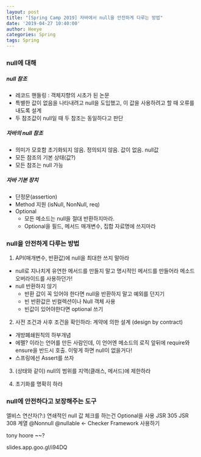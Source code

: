 ```yaml
---
layout: post
title: "[Spring Camp 2019] 자바에서 null을 안전하게 다루는 방법"
date: '2019-04-27 10:40:00'
author: Heeye
categories: Spring
tags: Spring
---
```


### null에 대해

##### null 참조
- 레코드 핸들링 : 객체지향의 시초가 된 논문
- 특별한 값이 없음을 나타내려고 null을 도입했고, 이 값을 사용하려고 할 때 오류를 내도록 설계
- 두 참조값이 null일 때 두 참조는 동일하다고 판단

##### 자바의 null 참조
- 의미가 모호함
  초기화되지 않음. 정의되지 않음. 값이 없음. null값
- 모든 참조의 기본 상태(값?)
- 모든 참조는 null 가능

##### 자바 기본 장치
- 단정문(assertion)
- Method 지원 (isNull, NonNull, req)
- Optional
  - 모든 메소드는 null을 절대 반환하지마라.
  - Optional을 필드, 메서드 매개변수, 집합 자료명에 쓰지마라


### null을 안전하게 다루는 방법
1. API(매개변수, 반환값)에 null을 최대한 쓰지 말아라
  - null로 지나치게 유연한 메서드를 만들지 말고 명시적인 메서드를 만들어라
    메소드 오버라이드를 사용하던가!
  - null 반환하지 않기
    - 반환 값이 꼭 있어야 한다면 null을 반환하지 말고 예외를 던지기
    - 빈 반환값은 빈컬렉션이나 Null 객체 사용
    - 빈값이 있어야한다면 optional 쓰기
2. 사전 조건과 사후 조건을 확인하라: 계약에 의한 설계 (design by contract)
  - 개방폐쇄원칙의 하부개념
  - 에펠? 이라는 언어를 만든 사람인데, 이 언어엔 메소드의 로직 앞뒤에 require와 ensure을 반드시 호출. 이렇게 하면 null이 없을거다!
  - 스프링에선 Assert를 쓰자

3. (상태와 같이) null의 범위를 지역(클래스, 메서드)에 제한하라

4. 초기화를 명확히 하라


### null에 안전하다고 보장해주는 도구
엘비스 연산자(?:)
연쇄적인 null 값 체크를 하는건 Optional을 사용
JSR 305 JSR 308 계열
@Nonnull @nullable <- Checker Framework 사용하기



tony hoore ~~?






slides.app.goo.gl/i94DQ
